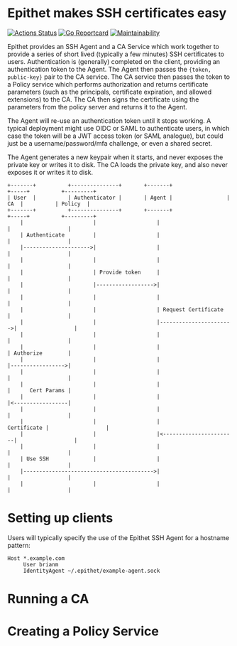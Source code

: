 # Epithet makes SSH certificates easy

[![Actions Status](https://github.com/brianm/epithet/workflows/build/badge.svg)](https://github.com/brianm/epithet/actions) [![Go Reportcard](https://goreportcard.com/badge/github.com/brianm/epithet)](https://goreportcard.com/report/github.com/brianm/epithet) [![Maintainability](https://api.codeclimate.com/v1/badges/3a4020265b38c175bdf0/maintainability)](https://codeclimate.com/github/brianm/epithet/maintainability)

Epithet provides an SSH Agent and a CA Service which work together to provide a series of short lived (typically a few minutes) SSH certificates to users. Authentication is (generally) completed on the client, providing an authentication token to the Agent. The Agent then passes the `{token, public-key}` pair to the CA service. The CA service then passes the token to a Policy service which performs authorization and returns certificate parameters (such as the principals, certificate expiration, and allowed extensions) to the CA. The CA then signs the certificate using the parameters from the policy server and returns it to the Agent.

The Agent will re-use an authentication token until it stops working. A typical deployment might use OIDC or SAML to authenticate users, in which case the token will be a JWT access token (or SAML analogue), but could just be a username/password/mfa challenge, or even a shared secret.

The Agent generates a new keypair when it starts, and never exposes the private key or writes it to disk. The CA loads the private key, and also never exposes it or writes it to disk.

```
+-------+          +---------------+       +-------+                 +-----+          +---------+
| User  |          | Authenticator |       | Agent |                 | CA  |          | Policy  |
+-------+          +---------------+       +-------+                 +-----+          +---------+
    |                      |                   |                        |                  |
    | Authenticate         |                   |                        |                  |
    |--------------------->|                   |                        |                  |
    |                      |                   |                        |                  |
    |                      | Provide token     |                        |                  |
    |                      |------------------>|                        |                  |
    |                      |                   |                        |                  |
    |                      |                   | Request Certificate    |                  |
    |                      |                   |----------------------->|                  |
    |                      |                   |                        |                  |
    |                      |                   |                        | Authorize        |
    |                      |                   |                        |----------------->|
    |                      |                   |                        |                  |
    |                      |                   |                        |      Cert Params |
    |                      |                   |                        |<-----------------|
    |                      |                   |                        |                  |
    |                      |                   |            Certificate |                  |
    |                      |                   |<-----------------------|                  |
    |                      |                   |                        |                  |
    | Use SSH              |                   |                        |                  |
    |----------------------------------------->|                        |                  |
    |                      |                   |                        |                  |
```

# Setting up clients

Users will typically specify the use of the Epithet SSH Agent for a hostname pattern:

```
Host *.example.com
     User brianm
     IdentityAgent ~/.epithet/example-agent.sock
```

# Running a CA

# Creating a Policy Service




